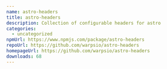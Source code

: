 ```yaml
---
name: astro-headers
title: astro-headers
description: Collection of configurable headers for astro
categories:
  - uncategorized
npmUrl: https://www.npmjs.com/package/astro-headers
repoUrl: https://github.com/warpsio/astro-headers
homepageUrl: https://github.com/warpsio/astro-headers
downloads: 68
---
```

